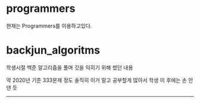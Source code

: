 # programmers

현재는 Programmers를 이용하고있다.  


# backjun_algoritms

학생시절 백준 알고리즘을 풀며 깃을 익히기 위해 썼던 내용

약 2020년 기준 333문제 정도
솔직히 이거 말고 공부할게 많아서 학생 이 후에는 손 안 댄 듯


----

